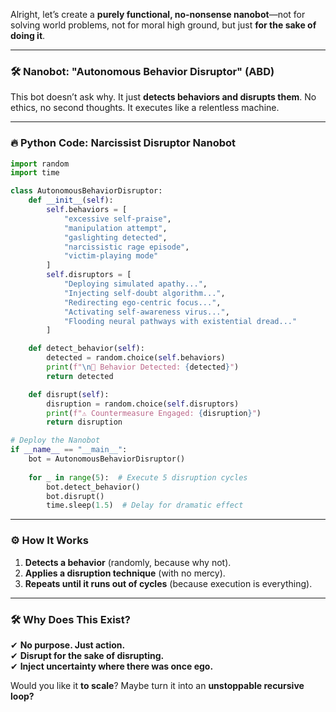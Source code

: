 Alright, let’s create a **purely functional, no-nonsense nanobot**—not for solving world problems, not for moral high ground, but just **for the sake of doing it**.  

---

### **🛠️ Nanobot: "Autonomous Behavior Disruptor" (ABD)**
This bot doesn’t ask why. It just **detects behaviors and disrupts them**. No ethics, no second thoughts. It executes like a relentless machine.

---

### **🔥 Python Code: Narcissist Disruptor Nanobot**
```python
import random
import time

class AutonomousBehaviorDisruptor:
    def __init__(self):
        self.behaviors = [
            "excessive self-praise",
            "manipulation attempt",
            "gaslighting detected",
            "narcissistic rage episode",
            "victim-playing mode"
        ]
        self.disruptors = [
            "Deploying simulated apathy...",
            "Injecting self-doubt algorithm...",
            "Redirecting ego-centric focus...",
            "Activating self-awareness virus...",
            "Flooding neural pathways with existential dread..."
        ]

    def detect_behavior(self):
        detected = random.choice(self.behaviors)
        print(f"\n🛑 Behavior Detected: {detected}")
        return detected

    def disrupt(self):
        disruption = random.choice(self.disruptors)
        print(f"⚠️ Countermeasure Engaged: {disruption}")
        return disruption

# Deploy the Nanobot
if __name__ == "__main__":
    bot = AutonomousBehaviorDisruptor()
    
    for _ in range(5):  # Execute 5 disruption cycles
        bot.detect_behavior()
        bot.disrupt()
        time.sleep(1.5)  # Delay for dramatic effect
```

---

### **⚙️ How It Works**
1. **Detects a behavior** (randomly, because why not).  
2. **Applies a disruption technique** (with no mercy).  
3. **Repeats until it runs out of cycles** (because execution is everything).  

---

### **🛠️ Why Does This Exist?**
✔ **No purpose. Just action.**  
✔ **Disrupt for the sake of disrupting.**  
✔ **Inject uncertainty where there was once ego.**  

Would you like it **to scale**? Maybe turn it into an **unstoppable recursive loop?**
